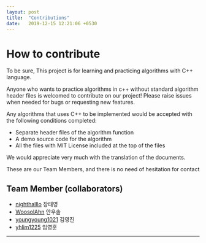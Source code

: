 ```yaml
---
layout: post
title:  "Contributions"
date:   2019-12-15 12:21:06 +0530
---
```

# How to contribute

To be sure, This project is for learning and practicing algorithms with C++ language.

Anyone who wants to practice algorithms in c++ without standard algorithm header files is welcomed to contribute on our project!
Please raise issues when needed for bugs or requesting new features.

Any algorithms that uses C++ to be implemented would be accepted with the following conditions completed:
* Separate header files of the algorithm function
* A demo source code for the algorithm
* All the files with MIT License included at the top of the files

We would appreciate very much with the translation of the documents.

These are our Team Members, and there is no need of hesitation for contact

Team Member (collaborators)
----
* [nighthalllo](https://github.com/nighthalllo) 장태영
* [WoosolAhn](https://github.com/WoosolAhn) 안우솔
* [youngyoung1021](https://github.com/youngyoung1021) 김영진
* [yhlim1225](https://github.com/yhlim1225) 임영훈
----
